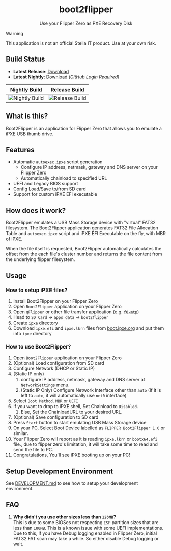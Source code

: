 <h1 align="center">boot2flipper</h1>
<p align="center">Use your Flipper Zero as PXE Recovery Disk</p>

> [!WARNING]
> This application is not an official Stella IT product. Use at your own risk.

## Build Status

<!-- Replace the https://github.com/Alex4386/f0-template to your own repo after using template! -->

- **Latest Release**: [Download](https://github.com/Stella-IT/boot2flipper/releases/latest)
- **Latest Nightly**: [Download](https://github.com/Stella-IT/boot2flipper/actions/workflows/nightly.yml) _(GitHub Login Required)_

|                                            Nightly Build                                            |                                            Release Build                                            |
| :-------------------------------------------------------------------------------------------------: | :-----------------------------------------------------------------------------------------------: |
| ![Nightly Build](https://github.com/Stella-IT/boot2flipper/actions/workflows/nightly.yml/badge.svg) | ![Release Build](https://github.com/Stella-IT/boot2flipper/actions/workflows/release.yml/badge.svg) |

## What is this?
Boot2Flipper is an application for Flipper Zero that allows you to emulate a iPXE USB thumb drive.  

## Features
* Automatic `autoexec.ipxe` script generation
  - Configure IP address, netmask, gateway and DNS server on your Flipper Zero
  - Automatically chainload to specified URL
* UEFI and Legacy BIOS support
* Config Load/Save to/from SD card
* Support for custom iPXE EFI executable

## How does it work?
Boot2Flipper emulates a USB Mass Storage device with "virtual" FAT32 filesystem.
The Boot2Flipper application generates FAT32 File Allocation Table and `autoexec.ipxe` script and iPXE EFI Executable on the fly, with MBR of iPXE.  

When the file itself is requested, Boot2Flipper automatically calculates the offset from the each file's cluster number and returns the file content from the underlying flipper filesystem.  

## Usage
### How to setup iPXE files?
1. Install Boot2Flipper on your Flipper Zero
2. Open `Boot2Flipper` application on your Flipper Zero
3. Open `qFlipper` or other file transfer application (e.g. [`f0-mtp`](https://github.com/Alex4386/f0-mtp))
4. Head to `SD Card` -> `apps_data` -> `boot2flipper`
5. Create `ipxe` directory
6. Download `ipxe.efi` and `ipxe.lkrn` files from [boot.ipxe.org](https://boot.ipxe.org) and put them into `ipxe` directory

### How to use Boot2Flipper?
1. Open `Boot2Flipper` application on your Flipper Zero
2. (Optional) Load configuration from SD card
3. Configure Network (DHCP or Static IP)
4. (Static IP only) 
   1. configure IP address, netmask, gateway and DNS server at `NetworkSettings` menu.
   2. (Static IP Only) Configure Network Interface other than `auto` (If it is left to `auto`, it will automatically use `net0` interface)
5. Select `Boot Method`. `MBR` or `UEFI`
6. If you want to drop to iPXE shell, Set Chainload to `Disabled`.
   1. Else, Set the ChainloadURL to your desired URL.
7. (Optional) Save configuration to SD card
8. Press `Start` button to start emulating USB Mass Storage device
9. On your PC, Select Boot Device labelled as `FLIPPER Boot2Flipper 1.0` or similar.
10. Your Flipper Zero will report as it is reading `ipxe.lkrn` or `bootx64.efi` file., due to flipper zero's limitation, it will take some time to read and send the file to PC.
11. Congratulations, You'll see iPXE booting up on your PC!

## Setup Development Environment
See [DEVELOPMENT.md](DEVELOPMENT.md) to see how to setup your development environment.

## FAQ
1. **Why didn't you use other sizes less than `128MB`?**  
   This is due to some BIOSes not respecting `ESP` partition sizes that are less than `100MB`.
   This is a known issue with some UEFI implementations. Due to this, if you have Debug logging enabled in Flipper Zero, initial FAT32 FAT scan may take a while. So either disable Debug logging or wait.


